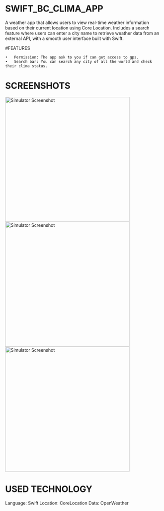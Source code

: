 # SWIFT_BC_CLIMA_APP
A weather app that allows users to view real-time weather information based on their current location using Core Location. Includes a search feature where users can enter a city name to retrieve weather data from an external API, with a smooth user interface built with Swift.

#FEATURES

	•	Permission: The app ask to you if can get access to gps.
 	•	Search bar: You can search any city of all the world and check their clima status.

# SCREENSHOTS
<img src="https://github.com/user-attachments/assets/15c28362-5044-45c7-802c-31a94f773837" alt="Simulator Screenshot" width="400">
<img src="https://github.com/user-attachments/assets/54b04592-8c5d-4fd5-ab03-93013c65f9fe" alt="Simulator Screenshot" width="400">
<img src="https://github.com/user-attachments/assets/5615a28a-0937-4f77-82f2-2d887d9c7ea3" alt="Simulator Screenshot" width="400">

# USED TECHNOLOGY

Language: Swift
Location: CoreLocation
Data: OpenWeather
